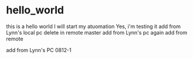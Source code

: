 # hello_world
this is a hello world
I will start my atuomation
Yes, i'm testing it
add from Lynn's local pc
delete in remote master
add from Lynn's pc again
add from remote


add from Lynn's PC 0812-1
